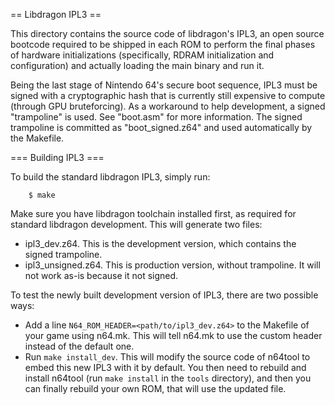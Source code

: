== Libdragon IPL3 ==

This directory contains the source code of libdragon's IPL3,
an open source bootcode required to be shipped in each ROM to
perform the final phases of hardware initializations
(specifically, RDRAM initialization and configuration) and
actually loading the main binary and run it.

Being the last stage of Nintendo 64's secure boot sequence,
IPL3 must be signed with a cryptographic hash that is currently
still expensive to compute (through GPU bruteforcing). As
a workaround to help development, a signed "trampoline" is
used. See "boot.asm" for more information. The signed
trampoline is committed as "boot_signed.z64" and
used automatically by the Makefile.

=== Building IPL3 ===

To build the standard libdragon IPL3, simply run:

```
    $ make
```

Make sure you have libdragon toolchain installed first,
as required for standard libdragon development. This
will generate two files:

 * ipl3_dev.z64. This is the development version, which
   contains the signed trampoline.
 * ipl3_unsigned.z64. This is production version, without
   trampoline. It will not work as-is because it not signed.

To test the newly built development version of IPL3, there
are two possible ways:

 * Add a line `N64_ROM_HEADER=<path/to/ipl3_dev.z64>` to the
   Makefile of your game using n64.mk. This will tell
   n64.mk to use the custom header instead of the default
   one.
 * Run `make install_dev`. This will modify the source code
   of n64tool to embed this new IPL3 with it by default.
   You then need to rebuild and install n64tool (run
   `make install` in the `tools` directory), and then you
   can finally rebuild your own ROM, that will use the
   updated file.
